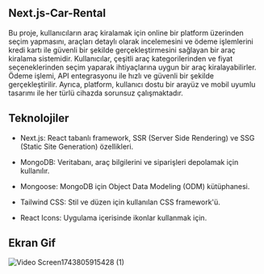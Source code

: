 ## Next.js-Car-Rental

Bu proje, kullanıcıların araç kiralamak için online bir platform üzerinden seçim yapmasını, araçları detaylı olarak incelemesini ve ödeme işlemlerini kredi kartı ile güvenli bir şekilde gerçekleştirmesini sağlayan bir araç kiralama sistemidir. 
Kullanıcılar, çeşitli araç kategorilerinden ve fiyat seçeneklerinden seçim yaparak ihtiyaçlarına uygun bir araç kiralayabilirler.
Ödeme işlemi,  API entegrasyonu ile hızlı ve güvenli bir şekilde gerçekleştirilir.
Ayrıca, platform, kullanıcı dostu bir arayüz ve mobil uyumlu tasarımı ile her türlü cihazda sorunsuz çalışmaktadır.

## Teknolojiler

* Next.js: React tabanlı framework, SSR (Server Side Rendering) ve SSG (Static Site Generation) özellikleri.
  
* MongoDB: Veritabanı, araç bilgilerini ve siparişleri depolamak için kullanılır.
  
* Mongoose: MongoDB için Object Data Modeling (ODM) kütüphanesi.

* Tailwind CSS: Stil ve düzen için kullanılan CSS framework'ü.

* React Icons: Uygulama içerisinde ikonlar kullanmak için.


## Ekran Gif

![Video Screen1743805915428 (1)](https://github.com/user-attachments/assets/854ad84b-49ae-4c28-a203-6a610bd9837f)
